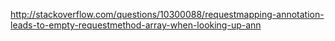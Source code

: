http://stackoverflow.com/questions/10300088/requestmapping-annotation-leads-to-empty-requestmethod-array-when-looking-up-ann